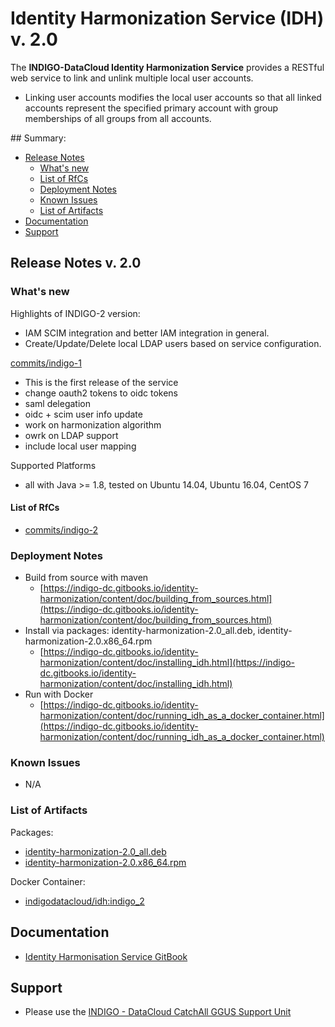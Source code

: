 # Identity Harmonization Service (IDH) v. 2.0


The **INDIGO-DataCloud Identity Harmonization Service** provides a RESTful web service to link and unlink multiple local user accounts.
* Linking user accounts modifies the local user accounts so that all linked accounts represent the specified primary account with group memberships of all groups from all accounts.

## Summary:
* [Release Notes](#id1)
  * [What's new](#id2)
  * [List of RfCs](#id3)
  * [Deployment Notes](#id4)
  * [Known Issues](#id5)
  * [List of Artifacts](#id7)
* [Documentation](#id6)
* [Support](#id8)


<a id="id1"></a>
## Release Notes v. 2.0

<a id="id2"></a>
### What's new
Highlights of INDIGO-2 version:
* IAM SCIM integration and better IAM integration in general.
* Create/Update/Delete local LDAP users based on service configuration.


[commits/indigo-1](https://github.com/indigo-dc/identity-harmonization/commits/v1.0)
  * This is the first release of the service
  * change oauth2 tokens to oidc tokens
  * saml delegation
  * oidc + scim user info update
  * work on harmonization algorithm
  * owrk on LDAP support
  * include local user mapping

Supported Platforms
* all with Java >= 1.8, tested on Ubuntu 14.04, Ubuntu 16.04, CentOS 7

<a id="id3"></a>
#### List of RfCs 

* [commits/indigo-2](https://github.com/indigo-dc/identity-harmonization/commits/v2.0)

<a id="id4"></a>
### Deployment Notes

* Build from source with maven
  * [https://indigo-dc.gitbooks.io/identity-harmonization/content/doc/building_from_sources.html](https://indigo-dc.gitbooks.io/identity-harmonization/content/doc/building_from_sources.html)
* Install via packages: identity-harmonization-2.0_all.deb, identity-harmonization-2.0.x86_64.rpm
  * [https://indigo-dc.gitbooks.io/identity-harmonization/content/doc/installing_idh.html](https://indigo-dc.gitbooks.io/identity-harmonization/content/doc/installing_idh.html)
* Run with Docker
  * [https://indigo-dc.gitbooks.io/identity-harmonization/content/doc/running_idh_as_a_docker_container.html](https://indigo-dc.gitbooks.io/identity-harmonization/content/doc/running_idh_as_a_docker_container.html)


<a id="id5"></a>
### Known Issues

* N/A

<a id="id7"></a>
### List of Artifacts
Packages:
* [identity-harmonization-2.0_all.deb](http://repo.indigo-datacloud.eu/repository/indigo/2/ubuntu/dists/xenial/main/binary-amd64/identity-harmonization-2.0.deb)
* [identity-harmonization-2.0.x86_64.rpm](http://repo.indigo-datacloud.eu/repository/indigo/2/centos7/x86_64/base/identity-harmonization-2.0-1.x86_64.rpm)

Docker Container:
* [indigodatacloud/idh:indigo_2](https://hub.docker.com/r/indigodatacloud/idh/tags/)

<a id="id6"></a>
## Documentation

* [Identity Harmonisation Service GitBook](https://www.gitbook.com/book/indigo-dc/identity-harmonization/details)

<a id="id8"></a>
## Support

* Please use the [INDIGO - DataCloud CatchAll GGUS Support Unit](
https://wiki.egi.eu/wiki/GGUS:INDIGO_DataCloud_Catch-all_FAQ)
